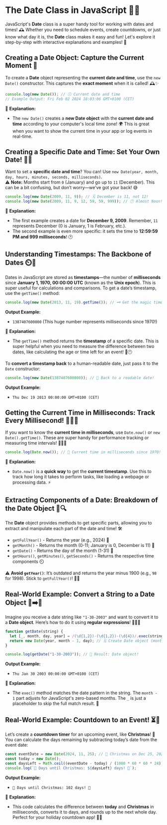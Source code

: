 # The Date Class in JavaScript 📅💫

JavaScript's **Date** class is a super handy tool for working with dates and times! 🕰️ Whether you need to schedule events, create countdowns, or just know what day it is, the **Date** class makes it easy and fun! Let's explore it step-by-step with interactive explanations and examples! 🚀

## Creating a Date Object: Capture the Current Moment 🌟

To create a **Date** object representing the **current date and time**, use the `new Date()` constructor. This captures the **exact moment** when it is called! 🕰️✨

```javascript
console.log(new Date()); // 🕔 Current date and time
// Example Output: Fri Feb 02 2024 18:03:06 GMT+0100 (CET)
```

📝 **Explanation:**  
- The `new Date()` creates a **new Date object** with the **current date and time** according to your computer's local time zone! 🌍 This is great when you want to show the current time in your app or log events in real-time.

## Creating a Specific Date and Time: Set Your Own Date! 📆⏰

Want to set a **specific date and time**? You can! Use `new Date(year, month, day, hours, minutes, seconds, milliseconds)`.  
⚠️ **Note:** Months start from `0` (January) and go up to `11` (December). This can be a bit confusing, but don’t worry—we’ve got your back! 😅

```javascript
console.log(new Date(2009, 11, 9)); // 🗓 December is 11, not 12!
console.log(new Date(2009, 11, 9, 12, 59, 59, 999)); // 🕛 Almost Noon!
```

📝 **Explanation:**  
- The first example creates a date for **December 9, 2009**. Remember, `11` represents December (0 is January, 1 is February, etc.).  
- The second example is even more specific: it sets the time to **12:59:59 PM and 999 milliseconds**! 🕑

## Understanding Timestamps: The Backbone of Dates ⏲️🧮

Dates in JavaScript are stored as **timestamps**—the number of **milliseconds** since **January 1, 1970, 00:00:00 UTC** (known as the **Unix epoch**). This is super useful for calculations and comparisons. To get a date’s timestamp, use the `getTime()` method:

```javascript
console.log(new Date(2013, 11, 19).getTime()); // 🗝️ Get the magic timestamp!
```

**Output Example:**  
- `1387407600000` (This huge number represents milliseconds since 1970!)

📝 **Explanation:**  
- The `getTime()` method returns the **timestamp** of a specific date. This is super helpful when you need to measure the difference between two dates, like calculating the age or time left for an event! 🎂🕛

To **convert a timestamp back** to a human-readable date, just pass it to the `Date` constructor:

```javascript
console.log(new Date(1387407600000)); // 🔄 Back to a readable date!
```

**Output Example:**  
- `Thu Dec 19 2013 00:00:00 GMT+0100 (CET)`

## Getting the Current Time in Milliseconds: Track Every Millisecond! 🕵️‍♂️📏

If you want to know the **current time in milliseconds**, use `Date.now()` or `new Date().getTime()`. These are super handy for performance tracking or measuring time intervals! 🏃‍♂️💨

```javascript
console.log(Date.now()); // 📏 Current time in milliseconds since 1970!
```

📝 **Explanation:**  
- `Date.now()` is a **quick way** to get the **current timestamp**. Use this to track how long it takes to perform tasks, like loading a webpage or processing data. ⚡

## Extracting Components of a Date: Breakdown of the Date Object 🎯🔍

The **Date** object provides methods to get specific parts, allowing you to extract and manipulate each part of the date and time! 🛠️

- `getFullYear()` - Returns the year (e.g., 2024) 📅  
- `getMonth()` - Returns the month (0-11; January is 0, December is 11) 📆  
- `getDate()` - Returns the day of the month (1-31) 📇  
- `getHours()`, `getMinutes()`, `getSeconds()` - Returns the respective time components ⏲️  

⚠️ **Avoid `getYear()`**: It’s outdated and returns the year minus 1900 (e.g., `98` for 1998). Stick to `getFullYear()`! 🙅‍♂️

## Real-World Example: Convert a String to a Date Object 📝➡️📅

Imagine you receive a date string like `"1-30-2003"` and want to convert it to a **Date object**. Here’s how to do it using **regular expressions**! 🧙‍♂️✨

```javascript
function getDate(string) {
  let [_, month, day, year] = /(\d{1,2})-(\d{1,2})-(\d{4})/.exec(string); // 🔍 Extract date parts
  return new Date(year, month - 1, day); // 🗓️ Create Date object (months are 0-based)
}

console.log(getDate("1-30-2003")); // 🎉 Result: Date object!
```

**Output Example:**  
- `Thu Jan 30 2003 00:00:00 GMT+0100 (CET)`

📝 **Explanation:**  
- The `exec()` method matches the date pattern in the string. The `month - 1` part adjusts for JavaScript's zero-based months. The `_` is just a placeholder to skip the full match result. 🧩

## Real-World Example: Countdown to an Event! ⏳🎄

Let’s create a **countdown timer** for an upcoming event, like **Christmas**! 🎅 You can calculate the days remaining by subtracting today’s date from the event date:

```javascript
const eventDate = new Date(2024, 11, 25); // 🎄 Christmas on Dec 25, 2024!
const today = new Date();
const daysLeft = Math.ceil((eventDate - today) / (1000 * 60 * 60 * 24)); // 🧮 Calculate days left
console.log(`🎄 Days until Christmas: ${daysLeft} days! 🎁`);
```

**Output Example:**  
- `🎄 Days until Christmas: 102 days! 🎁`

📝 **Explanation:**  
- This code calculates the difference between **today** and **Christmas** in milliseconds, converts it to days, and rounds up to the next whole day. Perfect for your holiday countdown app! 📱✨
